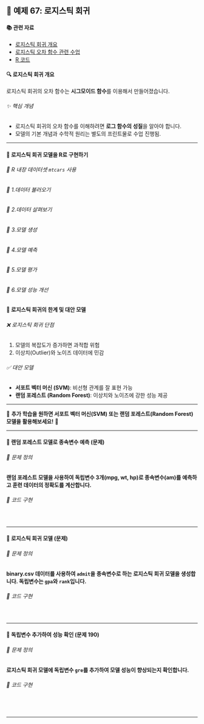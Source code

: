 ## 📌 예제 67: 로지스틱 회귀 

#### 📚 관련 자료
- [로지스틱 회귀 개요](https://cafe.daum.net/oracleoracle/Sotv/707)
- [로지스틱 오차 함수 관련 수업](https://cafe.daum.net/oracleoracle/Sotv/709)
- [R 코드](https://cafe.daum.net/oracleoracle/Sotv/708)

#### 🔍 로지스틱 회귀 개요
로지스틱 회귀의 오차 함수는 **시그모이드 함수**를 이용해서 만들어졌습니다.

###### ✨ 핵심 개념
- 로지스틱 회귀의 오차 함수를 이해하려면 **로그 함수의 성질**을 알아야 합니다.
- 모델의 기본 개념과 수학적 원리는 별도의 프린트물로 수업 진행됨.

---

#### 📌 로지스틱 회귀 모델을 R로 구현하기

###### 📌 R 내장 데이터셋 `mtcars` 사용

###### 📌 1.데이터 불러오기 
###### 📌 2.데이터 살펴보기 
###### 📌 3.모델 생성 
###### 📌 4.모델 예측  
###### 📌 5.모델 평가  
###### 📌 6.모델 성능 개선     


#### 📌 로지스틱 회귀의 한계 및 대안 모델
###### ❌ 로지스틱 회귀 단점
1. 모델의 복잡도가 증가하면 과적합 위험
2. 이상치(Outlier)와 노이즈 데이터에 민감

###### ✅ 대안 모델
- **서포트 벡터 머신 (SVM)**: 비선형 관계를 잘 표현 가능
- **랜덤 포레스트 (Random Forest)**: 이상치와 노이즈에 강한 성능 제공

---

📌 **추가 학습을 원하면 서포트 벡터 머신(SVM) 또는 랜덤 포레스트(Random Forest) 모델을 활용해보세요!** 🚀   

---

#### 📌 랜덤 포레스트 모델로 종속변수 예측 (문제)

###### 📌 문제 정의
**랜덤 포레스트 모델을 사용하여 독립변수 3개(mpg, wt, hp)로 종속변수(am)를 예측하고 훈련 데이터의 정확도를 계산합니다.**

###### 📌 코드 구현
```r



```

---

#### 📌 로지스틱 회귀 모델 (문제)

###### 📌 문제 정의
**binary.csv 데이터를 사용하여 `admit`을 종속변수로 하는 로지스틱 회귀 모델을 생성합니다. 독립변수는 `gpa`와 `rank`입니다.**

###### 📌 코드 구현
```r



```

---

#### 📌 독립변수 추가하여 성능 확인 (문제 190)

###### 📌 문제 정의
**로지스틱 회귀 모델에 독립변수 `gre`를 추가하여 모델 성능이 향상되는지 확인합니다.**

###### 📌 코드 구현
```r




```

---



